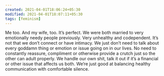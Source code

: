 ```yaml
---
created: 2021-04-01T18:06:24+05:30
modified: 2021-04-01T18:07:11+05:30
tags: [feminism]
---
```


 Me too. And my wife, too. It’s perfect. We were both married to very emotionally needy people previously. Very unhealthy and codependent. It’s not that we don’t connect or have intimacy. We just don’t need to talk about every goddamn thing or emotion or issue going on in our lives. No need to constantly reassure, compliment or otherwise provide a crutch just so the other can adult properly. We handle our own shit, talk it out if it’s a financial or other issue that affects us both. We’re just good at balancing healthy communication with comfortable silence. 
